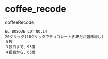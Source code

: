 # coffee_recode

coffeeRecode

```
EL BOSQUE LOT NO.14
20クリック(18クリックでチョコレート感UPだが苦味増し)
５投
３投目まで、93度
４投目から、65度
```
